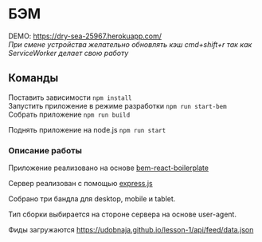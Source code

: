 # БЭМ

DEMO: https://dry-sea-25967.herokuapp.com/  
_При смене устройства желательно обновлять кэш cmd+shift+r так как ServiceWorker делает свою работу_

## Команды

Поставить зависимости `npm install` <br>
Запустить приложение в режиме разработки `npm run start-bem`<br>
Собрать приложение `npm run build`<br>

Поднять приложение на node.js `npm run start`

### Описание работы

Приложение реализовано на основе [bem-react-boilerplate](https://github.com/bem/bem-react-boilerplate)

Сервер реализован с помощью [express.js](http://expressjs.com/)

Собрано три бандла для desktop, mobile и tablet.

Тип сборки выбирается на стороне сервера на основе user-agent. 

Фиды загружаются https://udobnaja.github.io/lesson-1/api/feed/data.json



